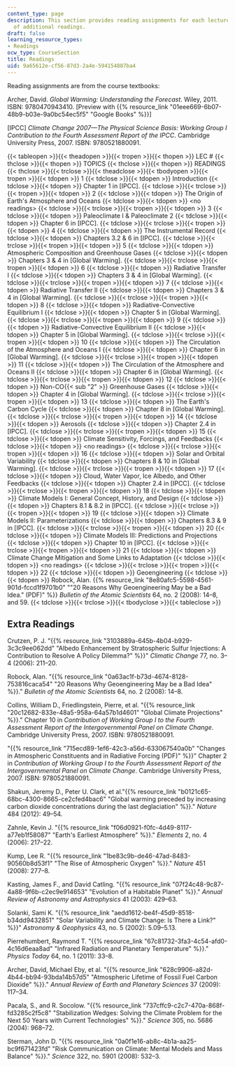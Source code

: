 ```yaml
---
content_type: page
description: This section provides reading assignments for each lecture, and a list
  of additional readings.
draft: false
learning_resource_types:
- Readings
ocw_type: CourseSection
title: Readings
uid: 9a65612e-cf56-87d3-2a4e-594154887ba4
---
```

Reading assignments are from the course textbooks:

Archer, David. *Global Warming: Understanding the Forecast*. Wiley, 2011. ISBN: 9780470943410. \[Preview with {{% resource_link "01eee669-6b07-48b9-b03e-9a0bc54ec5f5" "Google Books" %}}\]

\[IPCC\] *Climate Change 2007—The Physical Science Basis: Working Group I Contribution to the Fourth Assessment Report of the IPCC*. Cambridge University Press, 2007. ISBN: 9780521880091.

{{< tableopen >}}{{< theadopen >}}{{< tropen >}}{{< thopen >}}
LEC #
{{< thclose >}}{{< thopen >}}
TOPICS
{{< thclose >}}{{< thopen >}}
READINGS
{{< thclose >}}{{< trclose >}}{{< theadclose >}}{{< tbodyopen >}}{{< tropen >}}{{< tdopen >}}
1
{{< tdclose >}}{{< tdopen >}}
Introduction
{{< tdclose >}}{{< tdopen >}}
Chapter 1 in \[IPCC\].
{{< tdclose >}}{{< trclose >}}{{< tropen >}}{{< tdopen >}}
2
{{< tdclose >}}{{< tdopen >}}
The Origin of Earth's Atmosphere and Oceans
{{< tdclose >}}{{< tdopen >}}
\<no readings>
{{< tdclose >}}{{< trclose >}}{{< tropen >}}{{< tdopen >}}
3
{{< tdclose >}}{{< tdopen >}}
Paleoclimate I & Paleoclimate 2
{{< tdclose >}}{{< tdopen >}}
Chapter 6 in \[IPCC\].
{{< tdclose >}}{{< trclose >}}{{< tropen >}}{{< tdopen >}}
4
{{< tdclose >}}{{< tdopen >}}
The Instrumental Record
{{< tdclose >}}{{< tdopen >}}
Chapters 3.2 & 6 in \[IPCC\].
{{< tdclose >}}{{< trclose >}}{{< tropen >}}{{< tdopen >}}
5
{{< tdclose >}}{{< tdopen >}}
Atmospheric Composition and Greenhouse Gases
{{< tdclose >}}{{< tdopen >}}
Chapters 3 & 4 in \[Global Warming\].
{{< tdclose >}}{{< trclose >}}{{< tropen >}}{{< tdopen >}}
6
{{< tdclose >}}{{< tdopen >}}
Radiative Transfer I
{{< tdclose >}}{{< tdopen >}}
Chapters 3 & 4 in \[Global Warming\].
{{< tdclose >}}{{< trclose >}}{{< tropen >}}{{< tdopen >}}
7
{{< tdclose >}}{{< tdopen >}}
Radiative Transfer II
{{< tdclose >}}{{< tdopen >}}
Chapters 3 & 4 in \[Global Warming\].
{{< tdclose >}}{{< trclose >}}{{< tropen >}}{{< tdopen >}}
8
{{< tdclose >}}{{< tdopen >}}
Radiative-Convective Equilibrium I
{{< tdclose >}}{{< tdopen >}}
Chapter 5 in \[Global Warming\].
{{< tdclose >}}{{< trclose >}}{{< tropen >}}{{< tdopen >}}
9
{{< tdclose >}}{{< tdopen >}}
Radiative-Convective Equilibrium II
{{< tdclose >}}{{< tdopen >}}
Chapter 5 in \[Global Warming\].
{{< tdclose >}}{{< trclose >}}{{< tropen >}}{{< tdopen >}}
10
{{< tdclose >}}{{< tdopen >}}
The Circulation of the Atmosphere and Oceans I
{{< tdclose >}}{{< tdopen >}}
Chapter 6 in \[Global Warming\].
{{< tdclose >}}{{< trclose >}}{{< tropen >}}{{< tdopen >}}
11
{{< tdclose >}}{{< tdopen >}}
The Circulation of the Atmosphere and Oceans II
{{< tdclose >}}{{< tdopen >}}
Chapter 6 in \[Global Warming\].
{{< tdclose >}}{{< trclose >}}{{< tropen >}}{{< tdopen >}}
12
{{< tdclose >}}{{< tdopen >}}
Non-CO{{< sub "2" >}} Greenhouse Gases
{{< tdclose >}}{{< tdopen >}}
Chapter 4 in \[Global Warming\].
{{< tdclose >}}{{< trclose >}}{{< tropen >}}{{< tdopen >}}
13
{{< tdclose >}}{{< tdopen >}}
The Earth's Carbon Cycle
{{< tdclose >}}{{< tdopen >}}
Chapter 8 in \[Global Warming\].
{{< tdclose >}}{{< trclose >}}{{< tropen >}}{{< tdopen >}}
14
{{< tdclose >}}{{< tdopen >}}
Aerosols
{{< tdclose >}}{{< tdopen >}}
Chapter 2.4 in \[IPCC\].
{{< tdclose >}}{{< trclose >}}{{< tropen >}}{{< tdopen >}}
15
{{< tdclose >}}{{< tdopen >}}
Climate Sensitivity, Forcings, and Feedbacks
{{< tdclose >}}{{< tdopen >}}
\<no readings>
{{< tdclose >}}{{< trclose >}}{{< tropen >}}{{< tdopen >}}
16
{{< tdclose >}}{{< tdopen >}}
Solar and Orbital Variability
{{< tdclose >}}{{< tdopen >}}
Chapters 8 & 10 in \[Global Warming\].
{{< tdclose >}}{{< trclose >}}{{< tropen >}}{{< tdopen >}}
17
{{< tdclose >}}{{< tdopen >}}
Cloud, Water Vapor, Ice Albedo, and Other Feedbacks
{{< tdclose >}}{{< tdopen >}}
Chapter 2.4 in \[IPCC\].
{{< tdclose >}}{{< trclose >}}{{< tropen >}}{{< tdopen >}}
18
{{< tdclose >}}{{< tdopen >}}
Climate Models I: General Concept, History, and Design
{{< tdclose >}}{{< tdopen >}}
Chapters 8.1 & 8.2 in \[IPCC\].
{{< tdclose >}}{{< trclose >}}{{< tropen >}}{{< tdopen >}}
19
{{< tdclose >}}{{< tdopen >}}
Climate Models II: Parameterizations
{{< tdclose >}}{{< tdopen >}}
Chapters 8.3 & 9 in \[IPCC\].
{{< tdclose >}}{{< trclose >}}{{< tropen >}}{{< tdopen >}}
20
{{< tdclose >}}{{< tdopen >}}
Climate Models III: Predictions and Projections
{{< tdclose >}}{{< tdopen >}}
Chapter 10 in \[IPCC\].
{{< tdclose >}}{{< trclose >}}{{< tropen >}}{{< tdopen >}}
21
{{< tdclose >}}{{< tdopen >}}
Climate Change Mitigation and Some Links to Adaptation
{{< tdclose >}}{{< tdopen >}}
\<no readings>
{{< tdclose >}}{{< trclose >}}{{< tropen >}}{{< tdopen >}}
22
{{< tdclose >}}{{< tdopen >}}
Geoengineering
{{< tdclose >}}{{< tdopen >}}
Robock, Alan. {{% resource_link "8e80afc5-5598-4561-901d-fccd1f9701b0" "\"20 Reasons Why Geoengineering May be a Bad Idea.\" (PDF)" %}} *Bulletin of the Atomic Scientists* 64, no. 2 (2008): 14–8, and 59.
{{< tdclose >}}{{< trclose >}}{{< tbodyclose >}}{{< tableclose >}}

## Extra Readings

Crutzen, P. J. "{{% resource_link "3103889a-645b-4b04-b929-3c3c9ee062dd" "Albedo Enhancement by Stratospheric Sulfur Injections: A Contribution to Resolve A Policy Dilemma?" %}}" *Climatic Change* 77, no. 3–4 (2006): 211–20.

Robock, Alan. "{{% resource_link "0a63ac1f-b73d-4674-8128-753816caca54" "20 Reasons Why Geoengineering May be a Bad Idea" %}}." *Bulletin of the Atomic Scientists* 64, no. 2 (2008): 14–8.

Collins, William D., Friedlingstein, Pierre, et al. "{{% resource_link "20c12682-833e-48a5-958a-64a57b1d4601" "Global Climate Projections" %}}." Chapter 10 in *Contribution of Working Group I to the Fourth Assessment Report of the Intergovernmental Panel on Climate Change*. Cambridge University Press, 2007. ISBN: 9780521880091.

"{{% resource_link "715ecd89-1ef6-42c3-a56d-633067540a0b" "Changes in Atmospheric Constituents and in Radiative Forcing (PDF)" %}}" Chapter 2 in *Contribution of Working Group I to the Fourth Assessment Report of the Intergovernmental Panel on Climate Change*. Cambridge University Press, 2007. ISBN: 9780521880091.

Shakun, Jeremy D., Peter U. Clark, et al."{{% resource_link "b0121c65-68bc-4300-8665-ce2cfed4bac6" "Global warming preceded by increasing carbon dioxide concentrations during the last deglaciation" %}}." *Nature* 484 (2012): 49–54.

Zahnle, Kevin J. "{{% resource_link "f06d0921-f0fc-4d49-8117-a77eb1f58087" "Earth's Earliest Atmosphere" %}}." *Elements* 2, no. 4 (2006): 217–22.

Kump, Lee R. "{{% resource_link "1be83c9b-de46-47ad-8483-90560b8d53f1" "The Rise of Atmospheric Oxygen" %}}." *Nature* 451 (2008): 277–8.

Kasting, James F., and David Catling. "{{% resource_link "07f24c48-9c87-4a88-9f6b-c2ec9e914653" "Evolution of a Habitable Planet" %}}." *Annual Review of Astronomy and Astrophysics* 41 (2003): 429–63.

Solanki, Sami K. "{{% resource_link "aedd1612-be4f-45d9-8518-b34dd9432851" "Solar Variability and Climate Change: Is There a Link?" %}}" *Astronomy & Geophysics* 43, no. 5 (2002): 5.09–5.13.

Pierrehumbert, Raymond T. "{{% resource_link "67c81732-3fa3-4c54-afd0-4c16d6eaa8ad" "Infrared Radiation and Planetary Temperature" %}}." *Physics Today* 64, no. 1 (2011): 33–8.

Archer, David, Michael Eby, et al. "{{% resource_link "628c9906-a82d-4b44-bb94-93bda14b57d5" "Atmospheric Lifetime of Fossil Fuel Carbon Dioxide" %}}." *Annual Review of Earth and Planetary Sciences* 37 (2009): 117–34.

Pacala, S., and R. Socolow. "{{% resource_link "737cffc9-c2c7-470a-868f-fd3285c2f5c8" "Stabilization Wedges: Solving the Climate Problem for the Next 50 Years with Current Technologies" %}}." *Science* 305, no. 5686 (2004): 968–72.

Sterman, John D. "{{% resource_link "0a0f1e16-ab8c-4b1a-aa25-bc9f671423fd" "Risk Communication on Climate: Mental Models and Mass Balance" %}}." *Science* 322, no. 5901 (2008): 532–3.